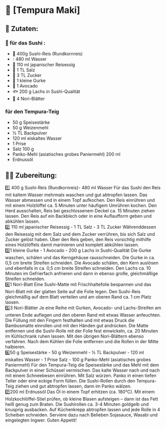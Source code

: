 # 🍛 [Tempura Maki]   

## 📌 Zutaten:  
###  🍣 für das Sushi :
- 🍚 400g Sushi-Reis (Rundkornreis)
- 💧 480 ml Wasser
- 🍶 110 ml japanischer Reisessig
- 🧂 1 TL Salz
- 🍬 3 TL Zucker
- 🥒 1 kleine Gurke
- 🥑 1 Avocado
- 🐟 200 g Lachs in Sushi-Qualität
- 🍃 4 Nori-Blätter
 
### für den Tempura-Teig

- 50 g Speisestärke
- 50 g Weizenmehl
- ½ TL Backpulver
- 120 ml eiskaltes Wasser
- 1 Prise
- Salz 100 g
- Panko-Mehl (asiatisches grobes Paniermehl) 200 ml
- Erdnussöl

## 👨‍🍳 Zubereitung:  
1️⃣ 400 g Sushi-Reis (Rundkornreis)- 480 ml Wasser
Für das Sushi den Reis mit kaltem Wasser mehrmals waschen und gut abtropfen lassen.
Das Wasser abmessen und in einem Topf aufkochen.
Den Reis einrühren und mit einem Holzlöffel ca. 5 Minuten unter häufigem Umrühren kochen.
Den Herd ausschalten, Reis bei geschlossenem Deckel ca. 15 Minuten ziehen lassen.
Den Reis auf ein Backblech oder in eine Auflaufform geben und abkühlen lassen. 
</br>
2️⃣ 110 ml japanischer Reisessig - 1 TL Salz - 3 TL Zucker
Währenddessen den Reisessig mit dem Salz und dem Zucker verrühren, bis sich Salz und Zucker gelöst haben.
Über den Reis geben, den Reis vorsichtig mithilfe eines Holzlöffels damit marinieren und komplett abkühlen lassen. 
</br>
3️⃣1 kleine Gurke - 1 Avocado - 200 g Lachs in Sushi-Qualität
Die Gurke waschen, schälen und das Kerngehäuse rausschneiden. 
Die Gurke in ca. 0,5 cm breite Streifen schneiden. 
Die Avocado schälen, den Kern auslösen und ebenfalls in ca. 0,5 cm breite Streifen schneiden. 
Den Lachs ca. 10 Minuten im Gefrierfach anfrieren und dann in ebenso große, gleichmäßige Streifen schneiden. 
</br>
4️⃣1 Nori-Blatt
Eine Sushi-Matte mit Frischhaltefolie bespannen und das Nori-Blatt mit der glatten Seite auf die Folie legen. 
Den Sushi-Reis gleichmäßig auf dem Blatt verteilen und am oberen Rand ca. 1 cm Platz lassen.
</br>
5️⃣3 Nori-Blätter
Je eine Reihe mit Gurken, Avocado- und Lachs-Streifen am unteren Ende auflegen und den oberen Rand mit etwas Wasser anfeuchten. 
Die Füllung mit den Fingern festhalten und mit etwas Druck die Bambusmatte einrollen und mit den Händen gut andrücken. 
Die Matte entfernen und die Sushi-Rolle mit der Folie fest einwickeln, ca. 20 Minuten im Kühlschrank ruhen lassen. 
Mit den übrigen Nori-Blättern ebenso verfahren. Nach dem Kühlen die Folie entfernen und die Rollen in der Mitte halbieren. 
</br>
6️⃣50 g Speisestärke - 50 g Weizenmehl - ½ TL Backpulver - 120 ml eiskaltes Wasser - 1 Prise Salz - 100 g Panko-Mehl (asiatisches grobes Paniermehl)
Für den Tempura-Teig die Speisestärke und das Mehl mit dem Backpulver in einer Schüssel vermischen. 
Das kalte Wasser nach und nach mit einem Schneebesen einrühren. 
Mit Salz würzen. Panko in einen tiefen Teller oder eine eckige Form füllen. 
Die Sushi-Rollen durch den Tempura-Teig ziehen und gut abtropfen lassen, dann im Panko wälzen. 
</br>
7️⃣200 ml Erdnussöl
Das Öl in einem Topf erhitzen (ca. 180°C). 
Mit einem Holzkochlöffel-Stiel prüfen, ob kleine Blasen aufsteigen – dann ist das Fett heiß genug zum Braten. 
Die Sushirollen ca. 3-4 Minuten goldgelb und knusprig ausbacken. 
Auf Küchenkrepp abtropfen lassen und jede Rolle in 4 Scheiben schneiden. 
Serviere dazu nach Belieben Sojasauce, Wasabi und eingelegten Ingwer. Guten Appetit!
</br>




